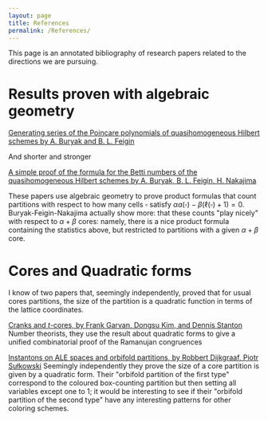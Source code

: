 ```yaml
---
layout: page
title: References
permalink: /References/
---
```


This page is an annotated bibliography of research papers related to the directions we are pursuing.

Results proven with algebraic geometry
====

[Generating series of the Poincare polynomials of quasihomogeneous Hilbert schemes by A. Buryak and B. L. Feigin](https://arxiv.org/abs/1206.5640)

And shorter and stronger

[A simple proof of the formula for the Betti numbers of the quasihomogeneous Hilbert schemes by A. Buryak, B. L. Feigin, H. Nakajima](https://arxiv.org/abs/1302.2789)

These papers use algebraic geometry to prove product formulas that count partitions with respect to how many cells $\square$ satisfy $\alpha a(\square)-\beta(\ell(\square)+1)=0$.  Buryak-Feigin-Nakajima actually show more: that these counts "play nicely" with respect to $\alpha+\beta$ cores: namely, there is a nice product formula containing the statistics above, but restricted to partitions with a given $\alpha+\beta$ core. 




Cores and Quadratic forms
=====
I know of two papers that, seemingly independently, proved that for usual cores partitions, the size of the partition is a quadratic function in terms of the lattice coordinates.

[Cranks and $t$-cores, by Frank Garvan, Dongsu Kim, and Dennis Stanton ](https://qseries.org/fgarvan/papers/tcore.pdf)
Number theorists, they use the result about quadratic forms to give a unified combinatorial proof of the Ramanujan congruences


[Instantons on ALE spaces and orbifold partitions, by Robbert Dijkgraaf, Piotr Sułkowski](https://arxiv.org/abs/0712.1427) 
Seemingly independently they prove the size of a core partition is given by a quadratic form.  Their "orbifold partition of the first type" correspond to the coloured box-counting partition but then setting all variables except one to 1; it would be interesting to see if their "orbifold partition of the second type" have any interesting patterns for other coloring schemes.
